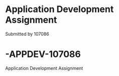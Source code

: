 # Application Development Assignment

Submitted by 107086

# -APPDEV-107086
Application Development Assignment
